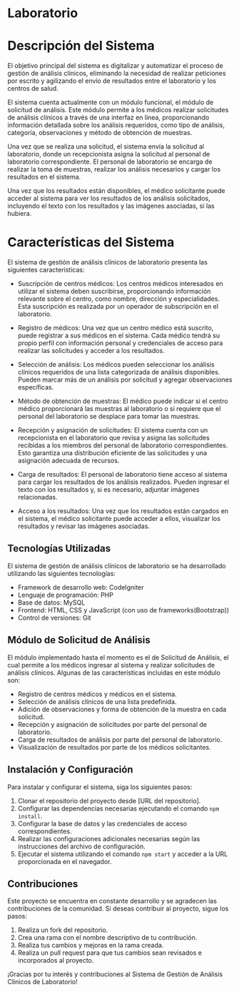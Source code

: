 # Laboratorio

# Descripción del Sistema
El objetivo principal del sistema es digitalizar y automatizar el proceso de gestión de análisis clínicos, eliminando la necesidad de realizar peticiones por escrito y agilizando el envío de resultados entre el laboratorio y los centros de salud.

El sistema cuenta actualmente con un módulo funcional, el módulo de solicitud de análisis. Este módulo permite a los médicos realizar solicitudes de análisis clínicos a través de una interfaz en línea, proporcionando información detallada sobre los análisis requeridos, como tipo de análisis, categoría, observaciones y método de obtención de muestras.

Una vez que se realiza una solicitud, el sistema envía la solicitud al laboratorio, donde un recepcionista asigna la solicitud al personal de laboratorio correspondiente. El personal de laboratorio se encarga de realizar la toma de muestras, realizar los análisis necesarios y cargar los resultados en el sistema.

Una vez que los resultados están disponibles, el médico solicitante puede acceder al sistema para ver los resultados de los análisis solicitados, incluyendo el texto con los resultados y las imágenes asociadas, si las hubiera.

# Características del Sistema
El sistema de gestión de análisis clínicos de laboratorio presenta las siguientes características:

- Suscripción de centros médicos: Los centros médicos interesados en utilizar el sistema deben suscribirse, proporcionando información relevante sobre el centro, como nombre, dirección y especialidades. Esta suscripción es realizada por un operador de subscripción en el laboratorio.

- Registro de médicos: Una vez que un centro médico está suscrito, puede registrar a sus médicos en el sistema. Cada médico tendrá su propio perfil con información personal y credenciales de acceso para realizar las solicitudes y acceder a los resultados.

- Selección de análisis: Los médicos pueden seleccionar los análisis clínicos requeridos de una lista categorizada de análisis disponibles. Pueden marcar más de un análisis por solicitud y agregar observaciones específicas.

- Método de obtención de muestras: El médico puede indicar si el centro médico proporcionará las muestras al laboratorio o si requiere que el personal del laboratorio se desplace para tomar las muestras.

- Recepción y asignación de solicitudes: El sistema cuenta con un recepcionista en el laboratorio que revisa y asigna las solicitudes recibidas a los miembros del personal de laboratorio correspondientes. Esto garantiza una distribución eficiente de las solicitudes y una asignación adecuada de recursos.

- Carga de resultados: El personal de laboratorio tiene acceso al sistema para cargar los resultados de los análisis realizados. Pueden ingresar el texto con los resultados y, si es necesario, adjuntar imágenes relacionadas.

- Acceso a los resultados: Una vez que los resultados están cargados en el sistema, el médico solicitante puede acceder a ellos, visualizar los resultados y revisar las imágenes asociadas.

## Tecnologías Utilizadas

El sistema de gestión de análisis clínicos de laboratorio se ha desarrollado utilizando las siguientes tecnologías:

- Framework de desarrollo web: CodeIgniter
- Lenguaje de programación: PHP
- Base de datos: MySQL
- Frontend: HTML, CSS y JavaScript (con uso de frameworks(Bootstrap))
- Control de versiones: Git

## Módulo de Solicitud de Análisis

El módulo implementado hasta el momento es el de Solicitud de Análisis, el cual permite a los médicos ingresar al sistema y realizar solicitudes de análisis clínicos. Algunas de las características incluidas en este módulo son:

- Registro de centros médicos y médicos en el sistema.
- Selección de análisis clínicos de una lista predefinida.
- Adición de observaciones y forma de obtención de la muestra en cada solicitud.
- Recepción y asignación de solicitudes por parte del personal de laboratorio.
- Carga de resultados de análisis por parte del personal de laboratorio.
- Visualización de resultados por parte de los médicos solicitantes.

## Instalación y Configuración

Para instalar y configurar el sistema, siga los siguientes pasos:

1. Clonar el repositorio del proyecto desde [URL del repositorio].
2. Configurar las dependencias necesarias ejecutando el comando `npm install`.
3. Configurar la base de datos y las credenciales de acceso correspondientes.
4. Realizar las configuraciones adicionales necesarias según las instrucciones del archivo de configuración.
5. Ejecutar el sistema utilizando el comando `npm start` y acceder a la URL proporcionada en el navegador.

## Contribuciones

Este proyecto se encuentra en constante desarrollo y se agradecen las contribuciones de la comunidad. Si deseas contribuir al proyecto, sigue los pasos:

1. Realiza un fork del repositorio.
2. Crea una rama con el nombre descriptivo de tu contribución.
3. Realiza tus cambios y mejoras en la rama creada.
4. Realiza un pull request para que tus cambios sean revisados e incorporados al proyecto.

¡Gracias por tu interés y contribuciones al Sistema de Gestión de Análisis Clínicos de Laboratorio!

